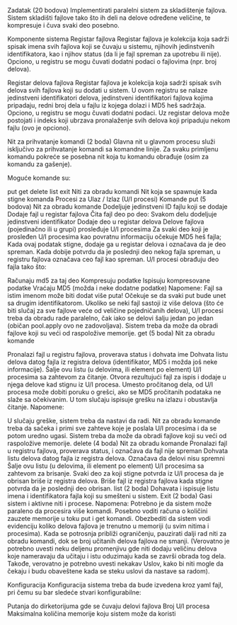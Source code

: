 Zadatak (20 bodova)
Implementirati paralelni sistem za skladištenje fajlova. Sistem skladišti fajlove tako što ih deli na delove određene veličine, te kompresuje i čuva svaki deo posebno.

Komponente sistema
Registar fajlova
Registar fajlova je kolekcija koja sadrži spisak imena svih fajlova koji se čuvaju u sistemu, njihovih jedinstvenih identifikatora, kao i njihov status (da li je fajl spreman za upotrebu ili nije). Opciono, u registru se mogu čuvati dodatni podaci o fajlovima (npr. broj delova).

Registar delova fajlova
Registar fajlova je kolekcija koja sadrži spisak svih delova svih fajlova koji su dodati u sistem. U ovom registru se nalaze jedinstveni identifikatori delova, jedinstveni identifikatori fajlova kojima pripadaju, redni broj dela u fajlu iz kojega dolazi i MD5 heš sadržaja. Opciono, u registru se mogu čuvati dodatni podaci. Uz registar delova može postojati i indeks koji ubrzava pronalaženje svih delova koji pripaduju nekom fajlu (ovo je opciono).

Nit za prihvatanje komandi (2 boda)
Glavna nit u glavnom procesu služi isključivo za prihvatanje komandi sa komandne linije. Za svaku primljenu komandu pokreće se posebna nit koja tu komandu obrađuje (osim za komandu za gašenje).

Moguće komande su:

put
get
delete
list
exit
Niti za obradu komandi
Nit koja se spawnuje kada stigne komanda
Procesi za Ulaz / Izlaz (U/I procesi)
Komande
put (5 bodova)
Nit za obradu komande
Dodeljuje jedinstveni ID fajlu koji se dodaje
Dodaje fajl u registar fajlova
Čita fajl deo po deo:
Svakom delu dodeljuje jedinstveni identifikator
Dodaje deo u registar delova
Delove fajlova (pojedinačno ili u grupi) prosleđuje U/I procesima
Za svaki deo koji je prosleđen U/I procesima kao povratnu informaciju očekuje MD5 heš fajla; Kada ovaj podatak stigne, dodaje ga u registar delova i označava da je deo spreman.
Kada dobije potvrdu da je poslednji deo nekog fajla spreman, u registru fajlova označava ceo fajl kao spreman.
U/I procesi obrađuju deo fajla tako što:

Računaju md5 za taj deo
Kompresuju podatke
Ispisuju kompresovane podatke
Vraćaju MD5 (možda i neke dodatne podatke)
Napomene:
Fajl sa istim imenom može biti dodat više puta! Očekuje se da svaki put bude unet sa drugim identifikatorom.
Ukoliko se neki fajl sastoji iz više delova (što će biti slučaj za sve fajlove veće od veličine pojedničanih delova), U/I procesi treba da obradu rade paralelno, čak iako se delovi šalju jedan po jedan (običan pool.apply ovo ne zadovoljava).
Sistem treba da može da obradi fajlove koji su veći od raspoložive memorije.
get (5 boda)
Nit za obradu komande

Pronalazi fajl u registru fajlova, proverava status i dohvata ime
Dohvata listu delova datog fajla iz registra delova (identifikator, MD5 i možda još neke informacije).
Šalje ovu listu (u delovima, ili element po element) U/I procesima sa zahtevom za čitanje.
Otvora rezultujući fajl za ispis i dodaje u njega delove kad stignu iz U/I procesa.
Umesto pročitanog dela, od U/I procesa može dobiti poruku o grešci, ako se MD5 pročitanih podataka ne slaže sa očekivanim. U tom slučaju ispisuje grešku na izlazu i obustavlja čitanje.
Napomene:

U slučaju greške, sistem treba da nastavi da radi. Nit za obradu komande treba da sačeka i primi sve zahteve koje je poslala U/I procesima i da se potom uredno ugasi.
Sistem treba da može da obradi fajlove koji su veći od raspoložive memorije.
delete (4 boda)
Nit za obradu komande
Pronalazi fajl u registru fajlova, proverava status, i označava da fajl nije spreman
Dohvata listu delova datog fajla iz registra delova. Označava da delovi nisu spremni
Šalje ovu listu (u delovima, ili element po element) U/I procesima sa zahtevom za brisanje.
Svaki deo za koji stigne potvrda iz U/I procesa da je obrisan briše iz registra delova.
Briše fajl iz registra fajlova kada stigne potvrda da je poslednji deo obrisan.
list (2 boda)
Dohavata i ispisuje listu imena i identifikatora fajla koji su smešteni u sistem.
Exit (2 boda)
Gasi sistem i aktivne niti i procese.
Napomena:
Potrebno je da sistem može paraleno da procesira više komandi. Posebno voditi računa o količini zauzete memorije u toku put i get komandi.
Obezbediti da sistem vodi evidenciju koliko delova fajlova je trenutno u memoriji (u svim nitima i procesima).
Kada se potrosnja približi ograničenju, pauzirati dalji rad niti za obradu komandi, dok se broj učitanih delova fajlova ne smanji.
(Verovatno je potrebno uvesti neku deljenu promenjivu gde niti dodaju veličinu delova koje nameravaju da učitaju i istu oduzimaju kada se završi obrada tog dela. Takođe, verovatno je potrebno uvesti nekakav Uslov, kako bi niti mogle da čekaju i budu obaveštene kada se steku uslovi da nastave sa radom).

Konfiguracija
Konfiguracija sistema treba da bude izvedena kroz yaml fajl, pri čemu su bar sledeće stvari konfigurabilne:

Putanja do dirketorijuma gde se čuvaju delovi fajlova
Broj U/I procesa
Maksimalna količina memorije koju sistem može da koristi
